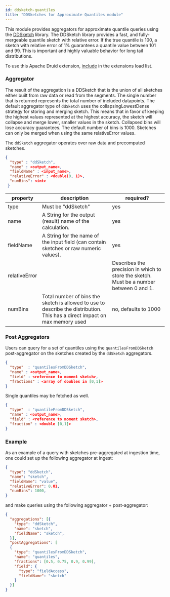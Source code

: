 ```yaml
---
id: ddsketch-quantiles
title: "DDSketches for Approximate Quantiles module"
---
```


<!--
  ~ Licensed to the Apache Software Foundation (ASF) under one
  ~ or more contributor license agreements.  See the NOTICE file
  ~ distributed with this work for additional information
  ~ regarding copyright ownership.  The ASF licenses this file
  ~ to you under the Apache License, Version 2.0 (the
  ~ "License"); you may not use this file except in compliance
  ~ with the License.  You may obtain a copy of the License at
  ~
  ~   http://www.apache.org/licenses/LICENSE-2.0
  ~
  ~ Unless required by applicable law or agreed to in writing,
  ~ software distributed under the License is distributed on an
  ~ "AS IS" BASIS, WITHOUT WARRANTIES OR CONDITIONS OF ANY
  ~ KIND, either express or implied.  See the License for the
  ~ specific language governing permissions and limitations
  ~ under the License.
  -->


This module provides aggregators for approximate quantile queries using the [DDSketch](https://github.com/datadog/sketches-java) library. The DDSketch library provides a fast, and fully-mergeable quantile sketch with relative error. If the true quantile is 100, a sketch with relative error of 1% guarantees a quantile value between 101 and 99. This is important and highly valuable behavior for long tail distributions.

To use this Apache Druid extension, [include](../../configuration/extensions.md#loading-extensions) in the extensions load list.

### Aggregator

The result of the aggregation is a DDSketch that is the union of all sketches either built from raw data or read from the segments. The single number that is returned represents the total number of included datapoints. The default aggregator type of `ddSketch` uses the collapsingLowestDense strategy for storing and merging sketch. This means that in favor of keeping the highest values represented at the highest accuracy, the sketch will collapse and merge lower, smaller values in the sketch. Collapsed bins will lose accuracy guarantees. The default number of bins is 1000. Sketches can only be merged when using the same relativeError values.

The `ddSketch` aggregator operates over raw data and precomputed sketches.

```json
{
  "type" : "ddSketch",
  "name" : <output_name>,
  "fieldName" : <input_name>,
  "relativeError" : <double(0, 1)>,
  "numBins": <int>
 }
```

|property|description|required?|
|--------|-----------|---------|
|type|Must be "ddSketch" |yes|
|name|A String for the output (result) name of the calculation.|yes|
|fieldName|A String for the name of the input field (can contain sketches or raw numeric values).|yes|
|relativeError||Describes the precision in which to store the sketch. Must be a number between 0 and 1.|no, defaults to 0.01 (1% error)|
|numBins|Total number of bins the sketch is allowed to use to describe the distribution. This has a direct impact on max memory used|no, defaults to 1000|

### Post Aggregators

Users can query for a set of quantiles using the `quantilesFromDDSketch` post-aggregator on the sketches created by the `ddSketch` aggregators.

```json
{
  "type"  : "quantilesFromDDSketch",
  "name" : <output_name>,
  "field" : <reference to moment sketch>,
  "fractions" : <array of doubles in [0,1]>
}
```

Single quantiles may be fetched as well.

```json
{
  "type"  : "quantileFromDDSketch",
  "name" : <output_name>,
  "field" : <reference to moment sketch>,
  "fraction" : <double [0,1]>
}
```

### Example
As an example of a query with sketches pre-aggregated at ingestion time, one could set up the following aggregator at ingest:

```json
{
  "type": "ddSketch",
  "name": "sketch",
  "fieldName": "value",
  "relativeError": 0.01,
  "numBins": 1000,
}
```

and make queries using the following aggregator + post-aggregator:

```json
{
  "aggregations": [{
    "type": "ddSketch",
    "name": "sketch",
    "fieldName": "sketch",
  }],
  "postAggregations": [
  {
    "type": "quantilesFromDDSketch",
    "name": "quantiles",
    "fractions": [0.5, 0.75, 0.9, 0.99],
    "field": {
      "type": "fieldAccess",
      "fieldName": "sketch"
    }
  }]
}
```
